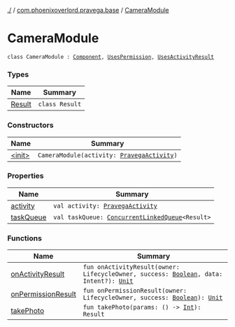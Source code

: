 [./](../../index.md) / [com.phoenixoverlord.pravega.base](../index.md) / [CameraModule](./index.md)

# CameraModule

`class CameraModule : `[`Component`](../-component/index.md)`, `[`UsesPermission`](../-uses-permission/index.md)`, `[`UsesActivityResult`](../-uses-activity-result/index.md)

### Types

| Name | Summary |
|---|---|
| [Result](-result/index.md) | `class Result` |

### Constructors

| Name | Summary |
|---|---|
| [&lt;init&gt;](-init-.md) | `CameraModule(activity: `[`PravegaActivity`](../-pravega-activity/index.md)`)` |

### Properties

| Name | Summary |
|---|---|
| [activity](activity.md) | `val activity: `[`PravegaActivity`](../-pravega-activity/index.md) |
| [taskQueue](task-queue.md) | `val taskQueue: `[`ConcurrentLinkedQueue`](https://docs.oracle.com/javase/6/docs/api/java/util/concurrent/ConcurrentLinkedQueue.html)`<Result>` |

### Functions

| Name | Summary |
|---|---|
| [onActivityResult](on-activity-result.md) | `fun onActivityResult(owner: LifecycleOwner, success: `[`Boolean`](https://kotlinlang.org/api/latest/jvm/stdlib/kotlin/-boolean/index.html)`, data: Intent?): `[`Unit`](https://kotlinlang.org/api/latest/jvm/stdlib/kotlin/-unit/index.html) |
| [onPermissionResult](on-permission-result.md) | `fun onPermissionResult(owner: LifecycleOwner, success: `[`Boolean`](https://kotlinlang.org/api/latest/jvm/stdlib/kotlin/-boolean/index.html)`): `[`Unit`](https://kotlinlang.org/api/latest/jvm/stdlib/kotlin/-unit/index.html) |
| [takePhoto](take-photo.md) | `fun takePhoto(params: () -> `[`Int`](https://kotlinlang.org/api/latest/jvm/stdlib/kotlin/-int/index.html)`): Result` |
